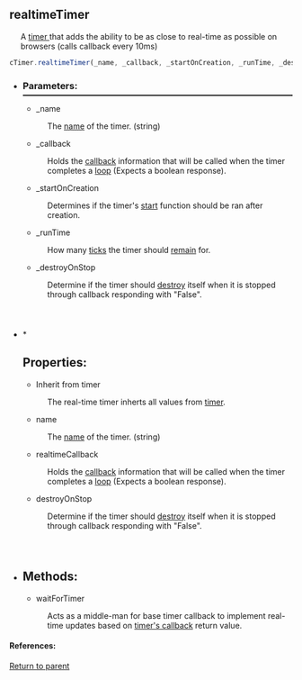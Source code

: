 <a id="realtimetimer"/> <h2> realtimeTimer </h1> <p style="padding-left: 20px;"> A <a href="#timer"> timer </a> that adds the ability to be as close to real-time as possible on browsers (calls callback every 10ms) </p>

```Javascript
cTimer.realtimeTimer(_name, _callback, _startOnCreation, _runTime, _destroyOnStop) 
```

* <a id="parameters"/> <h3> Parameters: </h3> <hr style="height:2px;border:none;margin-top: -10px;">

    * <a id="_name"/> _name <p style="padding-left: 20px;"> The [name](baseTimer.md#name) of the timer. (string) </p>

    * <a id="_callback"/> _callback <p style="padding-left: 20px;"> Holds the [callback](callback.md) information that will be called when the timer completes a [loop](baseTimer.md#runloop) (Expects a boolean response). </p>

    * <a id="_startoncreation"/> _startOnCreation <p style="padding-left: 20px;"> Determines if the timer's [start](baseTimer.md#start) function should be ran after creation. </p>

    * <a id="_runtime"/> _runTime <p style="padding-left: 20px;"> How many [ticks](#datetime) the timer should [remain](#ticksremaining) for. </p>

    * <a id="_destroyonstop"/> _destroyOnStop <p style="padding-left: 20px; padding-bottom: 40px;"> Determine if the timer should [destroy](baseTimer.md#destroy) itself when it is stopped through callback responding with "False". </p>

* <a id="properties"/> * <a id="properties"/> <h2> Properties: </h2>

    * <a id="inherittimer"/> Inherit from timer <p style="padding-left: 20px;"> The real-time timer inherts all values from [timer](baseTimer.md). </p>

    * <a id="name"/> name <p style="padding-left: 20px;"> The [name](baseTimer.md#name) of the timer. (string) </p>

    * <a id="callback"/> realtimeCallback <p style="padding-left: 20px;"> Holds the [callback](callback.md) information that will be called when the timer completes a [loop](baseTimer.md#runloop) (Expects a boolean response). </p>

    * <a id="destroyonstop"/> destroyOnStop <p style="padding-left: 20px; padding-bottom: 40px;"> Determine if the timer should [destroy](baseTimer.md#destroy) itself when it is stopped through callback responding with "False". </p>

* <a id="methods"/> <h2> Methods: </h2>

    * <a id="waitfortimer"/> waitForTimer <p style="padding-left: 20px;"> Acts as a middle-man for base timer callback to implement real-time updates based on [timer's callback](#callback) return value. </p>

#### References:
  
[Return to parent](../README.md)